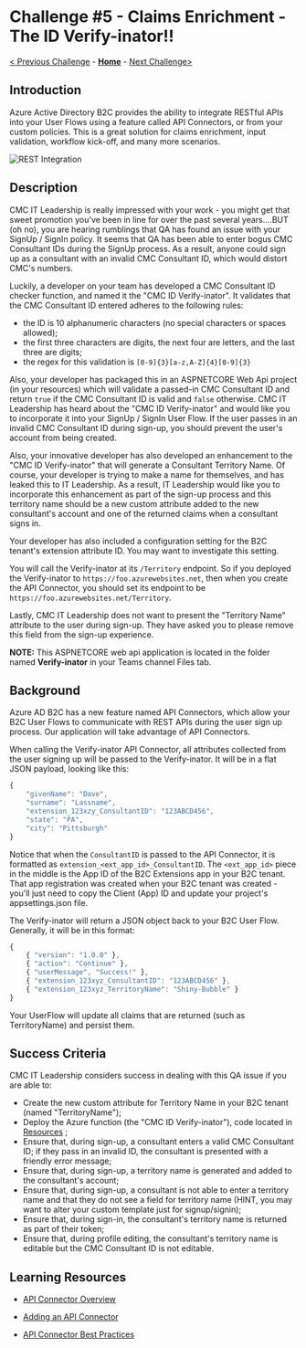 # Challenge \#5 - Claims Enrichment - The ID Verify-inator!!

[< Previous Challenge](./04-l14n.md) - **[Home](../README.md)** - [Next Challenge>](./06-conditional-access.md)
## Introduction

Azure Active Directory B2C provides the ability to integrate RESTful APIs into your User Flows using a feature called API Connectors, or from your custom policies. This is a great solution for claims enrichment, input validation, workflow kick-off, and many more scenarios.

![REST Integration](https://docs.microsoft.com/en-us/azure/active-directory-b2c/media/technical-overview/lob-integration.png)
## Description

CMC IT Leadership is really impressed with your work - you might get that sweet promotion you've been in line for over the past several years....BUT (oh no), you are hearing rumblings that QA has found an issue with your SignUp / SignIn policy. It seems that QA has been able to enter bogus CMC Consultant IDs during the SignUp process. As a result, anyone could sign up as a consultant with an invalid CMC Consultant ID, which would distort CMC's numbers.

Luckily, a developer on your team has developed a CMC Consultant ID checker function, and named it the "CMC ID Verify-inator". It validates that the CMC Consultant ID entered adheres to the following rules:

- the ID is 10 alphanumeric characters (no special characters or spaces allowed);
- the first three characters are digits, the next four are letters, and the last three are digits;
- the regex for this validation is `[0-9]{3}[a-z,A-Z]{4}[0-9]{3}`

Also, your developer has packaged this in an ASPNETCORE Web Api project (in your resources) which will validate a passed-in CMC Consultant ID and return `true` if the CMC Consultant ID is valid and `false` otherwise. CMC IT Leadership has heard about the "CMC ID Verify-inator" and would like you to incorporate it into your SignUp / SignIn User Flow. If the user passes in an invalid CMC Consultant ID during sign-up, you should prevent the user's account from being created.

Also, your innovative developer has also developed an enhancement to the "CMC ID Verify-inator" that will generate a Consultant Territory Name. Of course, your developer is trying to make a name for themselves, and has leaked this to IT Leadership. As a result, IT Leadership would like you to incorporate this enhancement as part of the sign-up process and this territory name should be a new custom attribute added to the new consultant's account and one of the returned claims when a consultant signs in.

Your developer has also included a configuration setting for the B2C tenant's extension attribute ID. You may want to investigate this setting.

You will call the Verify-inator at its `/Territory` endpoint. So if you deployed the Verify-inator to `https://foo.azurewebsites.net`, then when you create the API Connector, you should set its endpoint to be `https://foo.azurewebsites.net/Territory`.

Lastly, CMC IT Leadership does not want to present the "Territory Name" attribute to the user during sign-up. They have asked you to please remove this field from the sign-up experience.

**NOTE:** This ASPNETCORE web api application is located in the folder named **Verify-inator** in your Teams channel Files tab.
## Background

Azure AD B2C has a new feature named API Connectors, which allow your B2C User Flows to communicate with REST APIs during the user sign up process. Our application will take advantage of API Connectors.

When calling the Verify-inator API Connector, all attributes collected from the user signing up will be passed to the Verify-inator. It will be in a flat JSON payload, looking like this:

```Javascript
{
    "givenName": "Dave",
    "surname": "Lassname",
    "extension_123xzy_ConsultantID": "123ABCD456",
    "state": "PA",
    "city": "Pittsburgh"
}
```

Notice that when the `ConsultantID` is passed to the API Connector, it is formatted as `extension_<ext_app_id>_ConsultantID`. The `<ext_app_id>` piece in the middle is the App ID of the B2C Extensions app in your B2C tenant. That app registration was created when your B2C tenant was created - you'll just need to copy the Client (App) ID and update your project's appsettings.json file.

The Verify-inator will return a JSON object back to your B2C User Flow. Generally, it will be in this format:

```Javascript
{
    { "version": "1.0.0" },
    { "action": "Continue" },
    { "userMessage", "Success!" },
    { "extension_123xyz_ConsultantID": "123ABCD456" },
    { "extension_123xyz_TerritoryName": "Shiny-Bubble" }
}
```

Your UserFlow will update all claims that are returned (such as TerritoryName) and persist them.

## Success Criteria

CMC IT Leadership considers success in dealing with this QA issue if you are able to:

- Create the new custom attribute for Territory Name in your B2C tenant (named "TerritoryName");
- Deploy the Azure function (the "CMC ID Verify-inator"), code located in [Resources](./Resources/Verify-inator) ;
- Ensure that, during sign-up, a consultant enters a valid CMC Consultant ID; if they pass in an invalid ID, the consultant is presented with a friendly error message;
- Ensure that, during sign-up, a territory name is generated and added to the consultant's account;
- Ensure that, during sign-up, a consultant is not able to enter a territory name and that they do not see a field for territory name (HINT, you may want to alter your custom template just for signup/signin);
- Ensure that, during sign-in, the consultant's territory name is returned as part of their token;
- Ensure that, during profile editing, the consultant's territory name is editable but the CMC Consultant ID is not editable.

## Learning Resources

- [API Connector Overview](https://docs.microsoft.com/en-us/azure/active-directory-b2c/api-connectors-overview)

- [Adding an API Connector](https://docs.microsoft.com/en-us/azure/active-directory-b2c/add-api-connector)

- [API Connector Best Practices](https://docs.microsoft.com/en-us/azure/active-directory-b2c/add-api-connector#best-practices-and-how-to-troubleshoot)